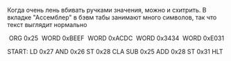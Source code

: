 Когда очень лень вбивать ручками значения, можно и схитрить. В вкладке "Ассемблер" в бэвм табы занимают много символов, так что текст выглядит нормально

​	ORG	0x25
​	WORD	0xBEEF
​	WORD	0xACDC
​	WORD	0x3434
​	WORD	0xE031

START:	LD	0x27
	AND	0x26
	ST	0x28
	CLA
	SUB	0x25
	ADD	0x28
	ST	0x31
	HLT 

